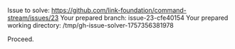 Issue to solve: https://github.com/link-foundation/command-stream/issues/23
Your prepared branch: issue-23-cfe40154
Your prepared working directory: /tmp/gh-issue-solver-1757356381978

Proceed.